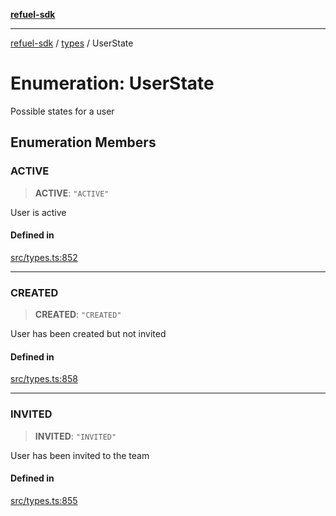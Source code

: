 [**refuel-sdk**](../../README.md)

***

[refuel-sdk](../../modules.md) / [types](../README.md) / UserState

# Enumeration: UserState

Possible states for a user

## Enumeration Members

### ACTIVE

> **ACTIVE**: `"ACTIVE"`

User is active

#### Defined in

[src/types.ts:852](https://github.com/refuel-ai/refuel-sdk/blob/d0bf0a37e69cf6e99e0c214ac03b050c5c5d48a2/src/types.ts#L852)

***

### CREATED

> **CREATED**: `"CREATED"`

User has been created but not invited

#### Defined in

[src/types.ts:858](https://github.com/refuel-ai/refuel-sdk/blob/d0bf0a37e69cf6e99e0c214ac03b050c5c5d48a2/src/types.ts#L858)

***

### INVITED

> **INVITED**: `"INVITED"`

User has been invited to the team

#### Defined in

[src/types.ts:855](https://github.com/refuel-ai/refuel-sdk/blob/d0bf0a37e69cf6e99e0c214ac03b050c5c5d48a2/src/types.ts#L855)
